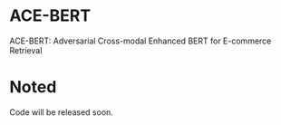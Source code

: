 # ACE-BERT
ACE-BERT: Adversarial Cross-modal Enhanced BERT for E-commerce Retrieval
# Noted
Code will be released soon.
